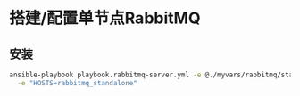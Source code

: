 # 搭建/配置单节点RabbitMQ

## 安装

```bash
ansible-playbook playbook.rabbitmq-server.yml -e @./myvars/rabbitmq/standalone.yml \
  -e "HOSTS=rabbitmq_standalone"
```
